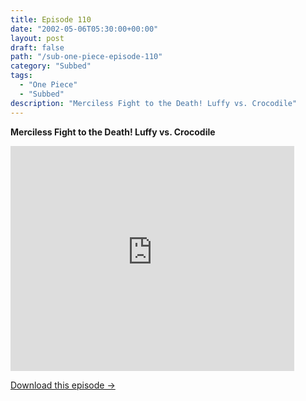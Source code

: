 ```yaml
---
title: Episode 110
date: "2002-05-06T05:30:00+00:00"
layout: post
draft: false
path: "/sub-one-piece-episode-110"
category: "Subbed"
tags:
  - "One Piece"
  - "Subbed"
description: "Merciless Fight to the Death! Luffy vs. Crocodile"
---
```


**Merciless Fight to the Death! Luffy vs. Crocodile**

<iframe width="640" height="360" src="https://www.rapidvideo.com/e/FXOR3K43DM" frameborder="0" marginwidth=0 marginheight=0 scrolling=no allowfullscreen style="max-width:90%;"></iframe>

<a href="http://ouo.io/qs/eCodkFEQ?s=https://www.rapidvideo.com/d/FXOR3K43DM" class="styled_a">Download this episode →</a>

